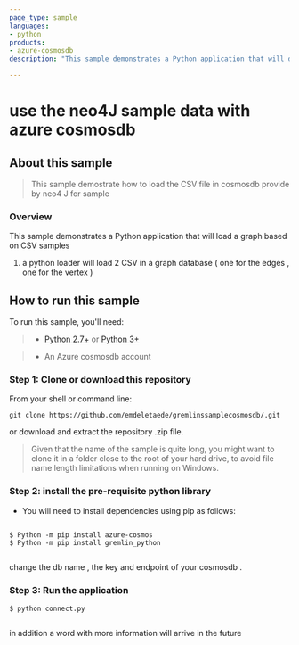 ```yaml
---
page_type: sample
languages:
- python
products:
- azure-cosmosdb 
description: "This sample demonstrates a Python application that will download the graph sample of neo4J sample to use with cosmosdb  "

---
```

# use the neo4J sample data with azure cosmosdb 

## About this sample

> This sample demostrate how to load the CSV file in cosmosdb provide by neo4 J for sample 

### Overview

This sample demonstrates a Python application that will load a graph based on CSV samples 

1. a python loader will load 2 CSV in a graph database ( one for the edges , one for the vertex )  



## How to run this sample

To run this sample, you'll need:

> - [Python 2.7+](https://www.python.org/downloads/release/python-2713/) or [Python 3+](https://www.python.org/downloads/release/python-364/)

> - An Azure cosmosdb account 


### Step 1:  Clone or download this repository

From your shell or command line:

```Shell
git clone https://github.com/emdeletaede/gremlinssamplecosmosdb/.git
```

or download and extract the repository .zip file.

> Given that the name of the sample is quite long, you might want to clone it in a folder close to the root of your hard drive, to avoid file name length limitations when running on Windows.

### Step 2:  install the pre-requisite python library 


- You will need to install dependencies using pip as follows:
```Shell

$ Python -m pip install azure-cosmos
$ Python -m pip install gremlin_python


```

change the db name , the key and endpoint of your cosmosdb . 
### Step 3:  Run the application  

```Shell
$ python connect.py


```


in addition a word with more information will arrive in the future 


